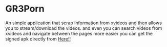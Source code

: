 # GR3Porn
An simple application that scrap information from xvideos and then allows you to stream/download the videos. and even you can search
videos from xvideos and navigate between the pages  more easier
you can get the signed apk directly from  <a href="https://gr3gorywolf.github.io/getromdownload/GR3Porno.html">Here!!</a> 

